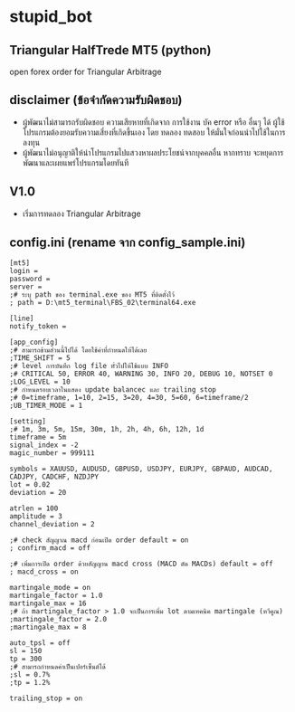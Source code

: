 # stupid_bot

## Triangular HalfTrede MT5 (python)

open forex order for Triangular Arbitrage

## disclaimer (ข้อจำกัดความรับผิดชอบ)
- ผู้พัฒนาไม่สามารถรับผิดชอบ ความเสียหายที่เกิดจาก การใช้งาน บัค error หรือ อื่นๆ ได้ ผู้ใช้โปรแกรมต้องยอมรับความเสี่ยงที่เกิดขึ้นเอง โดย ทดลอง ทดสอบ ให้มั่นใจก่อนนำไปใช้ในการลงทุน
- ผู้พัฒนาไม่อนุญาติให้นำโปรแกรมไปแสวงหาผลประโยชน์จากบุคคลอื่น หากทราบ จะหยุดการพัฒนาและเผยแพร่โปรแกรมโดยทันที

## V1.0
- เริ่มการทดลอง Triangular Arbitrage

## config.ini (rename จาก config_sample.ini)

    [mt5]
    login = 
    password = 
    server = 
    ;# ระบุ path ของ terminal.exe ของ MT5 ที่ติดตั้งไว้
    ; path = D:\mt5_terminal\FBS_02\terminal64.exe

    [line]
    notify_token = 

    [app_config]
    ;# สามารถข้ามส่วนนี้ไปได้ โดยใช้ค่าที่กำหนดให้ได้เลย
    ;TIME_SHIFT = 5
    ;# level การบันทึก log file ทั่วไปให้ใช้แบบ INFO
    ;# CRITICAL 50, ERROR 40, WARNING 30, INFO 20, DEBUG 10, NOTSET 0
    ;LOG_LEVEL = 10
    ;# กำหนดรอบเวลาในแสดง update balancec และ trailing stop
    ;# 0=timeframe, 1=10, 2=15, 3=20, 4=30, 5=60, 6=timeframe/2 
    ;UB_TIMER_MODE = 1

    [setting]
    ;# 1m, 3m, 5m, 15m, 30m, 1h, 2h, 4h, 6h, 12h, 1d
    timeframe = 5m
    signal_index = -2
    magic_number = 999111

    symbols = XAUUSD, AUDUSD, GBPUSD, USDJPY, EURJPY, GBPAUD, AUDCAD, CADJPY, CADCHF, NZDJPY
    lot = 0.02
    deviation = 20

    atrlen = 100
    amplitude = 3
    channel_deviation = 2

    ;# check สัญญาณ macd ก่อนเปิด order default = on
    ; confirm_macd = off

    ;# เพิ่มการเปิด order ด้วยสัญญาน macd cross (MACD ตัด MACDs) default = off
    ; macd_cross = on

    martingale_mode = on
    martingale_factor = 1.0
    martingale_max = 16
    ;# ถ้า martingale_factor > 1.0 จะเป็นการเพิ่ม lot ตามเทคนิค martingale (ทวีคูณ)
    ;martingale_factor = 2.0
    ;martingale_max = 8

    auto_tpsl = off
    sl = 150
    tp = 300
    ;# สามารถกำหนดค่าเป็นเปอร์เซ็นต์ได้
    ;sl = 0.7%
    ;tp = 1.2%

    trailing_stop = on